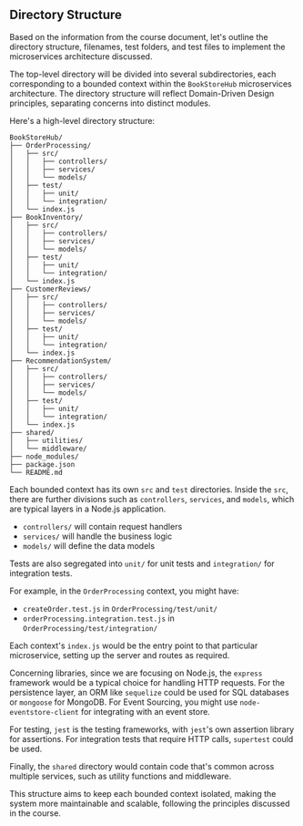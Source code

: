 ## Directory Structure

Based on the information from the course document, let's outline the directory structure, filenames, test folders, and test files to implement the microservices architecture discussed.

The top-level directory will be divided into several subdirectories, each corresponding to a bounded context within the `BookStoreHub` microservices architecture. The directory structure will reflect Domain-Driven Design principles, separating concerns into distinct modules.

Here's a high-level directory structure:

```
BookStoreHub/
├── OrderProcessing/
│   ├── src/
│   │   ├── controllers/
│   │   ├── services/
│   │   └── models/
│   ├── test/
│   │   ├── unit/
│   │   └── integration/
│   └── index.js
├── BookInventory/
│   ├── src/
│   │   ├── controllers/
│   │   ├── services/
│   │   └── models/
│   ├── test/
│   │   ├── unit/
│   │   └── integration/
│   └── index.js
├── CustomerReviews/
│   ├── src/
│   │   ├── controllers/
│   │   ├── services/
│   │   └── models/
│   ├── test/
│   │   ├── unit/
│   │   └── integration/
│   └── index.js
├── RecommendationSystem/
│   ├── src/
│   │   ├── controllers/
│   │   ├── services/
│   │   └── models/
│   ├── test/
│   │   ├── unit/
│   │   └── integration/
│   └── index.js
├── shared/
│   ├── utilities/
│   └── middleware/
├── node_modules/
├── package.json
└── README.md
```

Each bounded context has its own `src` and `test` directories. Inside the `src`, there are further divisions such as `controllers`, `services`, and `models`, which are typical layers in a Node.js application. 

- `controllers/` will contain request handlers
- `services/` will handle the business logic
- `models/` will define the data models

Tests are also segregated into `unit/` for unit tests and `integration/` for integration tests.

For example, in the `OrderProcessing` context, you might have:

- `createOrder.test.js` in `OrderProcessing/test/unit/`
- `orderProcessing.integration.test.js` in `OrderProcessing/test/integration/`

Each context's `index.js` would be the entry point to that particular microservice, setting up the server and routes as required.

Concerning libraries, since we are focusing on Node.js, the `express` framework would be a typical choice for handling HTTP requests. For the persistence layer, an ORM like `sequelize` could be used for SQL databases or `mongoose` for MongoDB. For Event Sourcing, you might use `node-eventstore-client` for integrating with an event store.

For testing,  `jest` is the testing frameworks, with `jest`'s own assertion library for assertions. For integration tests that require HTTP calls, `supertest` could be used.

Finally, the `shared` directory would contain code that's common across multiple services, such as utility functions and middleware.

This structure aims to keep each bounded context isolated, making the system more maintainable and scalable, following the principles discussed in the course.